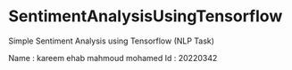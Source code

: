 # SentimentAnalysisUsingTensorflow
Simple Sentiment Analysis using Tensorflow (NLP Task)

Name : kareem ehab mahmoud mohamed
Id : 20220342
